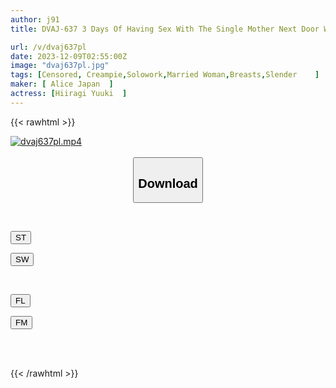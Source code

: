 ```yaml
---
author: j91
title: DVAJ-637 3 Days Of Having Sex With The Single Mother Next Door Whose Tattoo Peeks Out From Her Chest Over And Over Again In A Cheap Apartment Yuuki Hiiragi

url: /v/dvaj637pl
date: 2023-12-09T02:55:00Z
image: "dvaj637pl.jpg"
tags: [Censored, Creampie,Solowork,Married Woman,Breasts,Slender	]
maker: [ Alice Japan  ]
actress: [Hiiragi Yuuki  ]
---
```



{{< rawhtml >}}

<div class="video" data-videoid="K9l2VazrqDCg2K">
    <a href="javascript:;">
        <img src="/v/dvaj637pl/dvaj637pl.jpg" width="WIDTH" height="HEIGHT" alt="dvaj637pl.mp4" loading="lazy">
    </a>
</div>

<script type="text/javascript" src="https://j91.asia/asset/on-demand-st.js"></script>

<br>
  <link rel="stylesheet" href="https://j91.asia/asset/bs5.css">
  
  <center>
  <button class="btn btn-primary" type="button" data-bs-toggle="collapse" data-bs-target=".multi-collapse" aria-expanded="false" aria-controls="multiCollapseExample1 multiCollapseExample2"><h2>Download</h2></button></center>
</p>
<div class="row">
  <div class="col">
    <div class="collapse multi-collapse" id="multiCollapseExample1">
      <div class="card card-body">
	      	      <br>
<div class="buttons">  
<p><a href="https://streamtape.to/v/K9l2VazrqDCg2K" target="_blank"><button class="btn-hover color-3"><i class="fa fa-download"></i> ST</button></a></p>
<p><a href="https://flaswish.com/os3wcjza84gz" target="_blank"><button class="btn-hover color-2"><i class="fa fa-download"></i> SW</button></a></p></div>
    </div>
  </div>
</div>
  <div class="col">
    <div class="collapse multi-collapse" id="multiCollapseExample2">
      <div class="card card-body">
	      <br>
<div class="buttons">
<p><a href="javascript:;" target="_blank"><button class="btn-hover color-9"><i class="fa fa-download"></i> FL</button></a></p>
<p><a href="javascript:;" target="_blank"><button class="btn-hover color-8"><i class="fa fa-download"></i> FM</button></a></p></div>
<br><br>
      </div>
    </div>
  </div>
</div>

{{< /rawhtml >}}